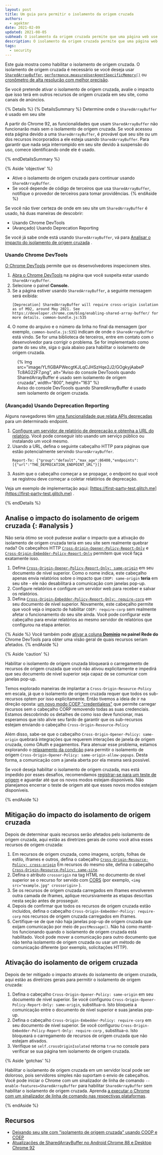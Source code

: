 ```yaml
---
layout: post
title: Um guia para permitir o isolamento da origem cruzada
authors:
  - agektmr
date: 2021-02-09
updated: 2021-08-05
subhead: O isolamento da origem cruzada permite que uma página web use recursos poderosos, como SharedArrayBuffer. Este artigo explica como habilitar o isolamento da origem cruzada no seu site.
description: O isolamento da origem cruzada permite que uma página web use recursos poderosos, como SharedArrayBuffer. Este artigo explica como habilitar o isolamento da origem cruzada no seu site.
tags:
  - security
---
```


Este guia mostra como habilitar o isolamento de origem cruzada. O isolamento de origem cruzada é necessário se você deseja usar [`SharedArrayBuffer`](https://developer.mozilla.org/docs/Web/JavaScript/Reference/Global_Objects/SharedArrayBuffer), [`performance.measureUserAgentSpecificMemory()`](/monitor-total-page-memory-usage/) ou [cronômetro de alta resolução com melhor precisão](https://developer.chrome.com/blog/cross-origin-isolated-hr-timers/).

Se você pretende ativar o isolamento de origem cruzada, avalie o impacto que isso terá em outros recursos de origem cruzada em seu site, como canais de anúncios.

{% Details %} {% DetailsSummary %} Determine onde o `SharedArrayBuffer` é usado em seu site

A partir do Chrome 92, as funcionalidades que usam `SharedArrayBuffer` não funcionarão mais sem o isolamento de origem cruzada. Se você acessou esta página devido a uma `SharedArrayBuffer`, é provável que seu site ou um dos recursos incorporados a ele esteja usando `SharedArrayBuffer`. Para garantir que nada seja interrompido em seu site devido à suspensão do uso, comece identificando onde ele é usado.

{% endDetailsSummary %}

{% Aside 'objective' %}

- Ative o isolamento de origem cruzada para continuar usando `SharedArrayBuffer`.
- Se você depende de código de terceiros que usa `SharedArrayBuffer`, notifique o provedor de terceiros para tomar providências. {% endAside %}

Se você não tiver certeza de onde em seu site um `SharedArrayBuffer` é usado, há duas maneiras de descobrir:

- Usando Chrome DevTools
- (Avançado) Usando Deprecation Reporting

Se você já sabe onde está usando `SharedArrayBuffer`, vá para [Analisar o impacto do isolamento de origem cruzada](#analysis) .

### Usando Chrome DevTools

[O Chrome DevTools](https://developers.google.com/web/tools/chrome-devtools/open) permite que os desenvolvedores inspecionem sites.

1. [Abra o Chrome DevTools](https://developers.google.com/web/tools/chrome-devtools/open) na página que você suspeita estar usando `SharedArrayBuffer`.
2. Selecione o painel **Console.**
3. Se a página estiver usando `SharedArrayBuffer`, a seguinte mensagem será exibida:
    ```text
    [Deprecation] SharedArrayBuffer will require cross-origin isolation as of M92, around May 2021. See https://developer.chrome.com/blog/enabling-shared-array-buffer/ for more details. common-bundle.js:535
    ```
4. O nome do arquivo e o número da linha no final da mensagem (por exemplo, `common-bundle.js:535`) indicam de onde o `SharedArrayBuffer` está vindo. Se for uma biblioteca de terceiros, entre em contato com o desenvolvedor para corrigir o problema. Se for implementado como parte do seu site, siga o guia abaixo para habilitar o isolamento de origem cruzada.

<figure>{% Img src="image/YLflGBAPWecgtKJLqCJHSzHqe2J2/GOgkyjAabePTc8AG22F7.png", alt="Aviso do console DevToools quando SharedArrayBuffer é usado sem isolamento de origem cruzada", width="800", height="163" %}<figcaption> Aviso do console DevToools quando SharedArrayBuffer é usado sem isolamento de origem cruzada.</figcaption></figure>

### (Avançado) Usando Deprecation Reporting

Alguns navegadores têm [uma funcionalidade que relata APIs deprecadas](https://wicg.github.io/deprecation-reporting/) para um determinado endpoint.

1. [Configure um servidor de relatório de deprecação e obtenha a URL do relatório](/coop-coep/#set-up-reporting-endpoint). Você pode conseguir isto usando um serviço público ou instalando um você mesmo.
2. Usando a URL, defina o seguinte cabeçalho HTTP para páginas que estão potencialmente servindo `SharedArrayBuffer`.
    ```http
    Report-To: {"group":"default","max_age":86400,"endpoints":[{"url":"THE_DEPRECATION_ENDPOINT_URL"}]}
    ```
3. Assim que o cabeçalho começar a se propagar, o endpoint no qual você se registrou deve começar a coletar relatórios de deprecação.

Veja um exemplo de implementação aqui: [https://first-party-test.glitch.me](https://first-party-test.glitch.me) .

{% endDetails %}

## Analise o impacto do isolamento de origem cruzada {: #analysis }

Não seria ótimo se você pudesse avaliar o impacto que a ativação do isolamento de origem cruzada teria em seu site sem realmente quebrar nada? Os cabeçalhos HTTP [`Cross-Origin-Opener-Policy-Report-Only`](https://developer.mozilla.org/docs/Web/HTTP/Headers/Cross-Origin-Opener-Policy) e [`Cross-Origin-Embedder-Policy-Report-Only`](https://developer.mozilla.org/docs/Web/HTTP/Headers/Cross-Origin-Embedder-Policy) permitem que você faça exatamente isso.

1. Defina [`Cross-Origin-Opener-Policy-Report-Only: same-origin`](/coop-coep/#1.-set-the-cross-origin-opener-policy:-same-origin-header-on-the-top-level-document) em seu documento de nível superior. Como o nome indica, este cabeçalho apenas envia relatórios sobre o impacto que `COOP: same-origin` **teria** em seu site - ele não desabilitará a comunicação com janelas pop-up.
2. Configure relatórios e configure um servidor web para receber e salvar os relatórios.
3. Defina [`Cross-Origin-Embedder-Policy-Report-Only: require-corp`](/coop-coep/#3.-use-the-coep-report-only-http-header-to-assess-embedded-resources) em seu documento de nível superior. Novamente, este cabeçalho permite que você veja o impacto de habilitar `COEP: require-corp` sem realmente afetar o funcionamento do seu site ainda. Você pode configurar este cabeçalho para enviar relatórios ao mesmo servidor de relatórios que configurou na etapa anterior.

{% Aside %} Você também pode [ativar a coluna **Domínio**](https://developers.google.com/web/tools/chrome-devtools/network#information) **no painel Rede do** Chrome DevTools para obter uma visão geral de quais recursos seriam afetados. {% endAside %}

{% Aside 'caution' %}

Habilitar o isolamento de origem cruzada bloqueará o carregamento de recursos de origem cruzada que você não ativou explicitamente e impedirá que seu documento de nível superior seja capaz de se comunicar com janelas pop-up.

Temos explorado maneiras de implantar a `Cross-Origin-Resource-Policy` em escala, já que o isolamento de origem cruzada requer que todos os sub-recursos optem por isso explicitamente. Então tivemos a ideia de ir na direção oposta: [um novo modo COEP "credentialess"](https://github.com/mikewest/credentiallessness/) que permite carregar recursos sem o cabeçalho CORP removendo todas as suas credenciais. Estamos descobrindo os detalhes de como isso deve funcionar, mas esperamos que isto alivie seu fardo de garantir que os sub-recursos estejam enviando o cabeçalho `Cross-Origin-Resource-Policy`

Além disso, sabe-se que o cabeçalho `Cross-Origin-Opener-Policy: same-origin` quebrará integrações que requerem interações de janela de origem cruzada, como OAuth e pagamentos. Para atenuar esse problema, estamos explorando o [relaxamento da condição](https://github.com/whatwg/html/issues/6364) para permitir o isolamento de origem `Cross-Origin-Opener-Policy: same-origin-allow-popups`. Desta forma, a comunicação com a janela aberta por ela mesma será possível.

Se você deseja habilitar o isolamento de origem cruzada, mas está impedido por esses desafios, recomendamos [registrar-se para um teste de origem](https://developer.chrome.com/blog/enabling-shared-array-buffer/#origin-trial) e aguardar até que os novos modos estejam disponíveis. Não planejamos encerrar o teste de origem até que esses novos modos estejam disponíveis.

{% endAside %}

## Mitigação do impacto do isolamento de origem cruzada

Depois de determinar quais recursos serão afetados pelo isolamento de origem cruzada, aqui estão as diretrizes gerais de como você ativa esses recursos de origem cruzada:

1. Em recursos de origem cruzada, como imagens, scripts, folhas de estilo, iframes e outros, defina o cabeçalho [`Cross-Origin-Resource-Policy: cross-origin`](https://resourcepolicy.fyi/#cross-origin) Em recursos do mesmo site, defina o cabeçalho [`Cross-Origin-Resource-Policy: same-site`](https://resourcepolicy.fyi/#same-origin).
2. Defina o atributo `crossorigin` na tag HTML no documento de nível superior se o recurso for servido com [CORS](/cross-origin-resource-sharing/) (por exemplo, `<img src="example.jpg" crossorigin>` ).
3. Se os recursos de origem cruzada carregados em iframes envolverem outra camada de iframes, aplique recursivamente as etapas descritas nesta seção antes de prosseguir.
4. Depois de confirmar que todos os recursos de origem cruzada estão incluídos, defina o cabeçalho `Cross-Origin-Embedder-Policy: require-corp` nos recursos de origem cruzada carregados em iframes.
5. Certifique-se de que não haja janelas pop-up de origem cruzada que exijam comunicação por meio de `postMessage()`. Não há como mantê-los funcionando quando o isolamento de origem cruzada está habilitado. Você pode mover a comunicação para outro documento que não tenha isolamento de origem cruzada ou usar um método de comunicação diferente (por exemplo, solicitações HTTP).

## Ativação do isolamento de origem cruzada

Depois de ter mitigado o impacto através do isolamento de origem cruzada, aqui estão as diretrizes gerais para permitir o isolamento de origem cruzada:

1. Defina o cabeçalho `Cross-Origin-Opener-Policy: same-origin` em seu documento de nível superior. Se você configurou `Cross-Origin-Opener-Policy-Report-Only: same-origin`, substitua-o. Isto bloqueia a comunicação entre o documento de nível superior e suas janelas pop-up.
2. Defina o cabeçalho `Cross-Origin-Embedder-Policy: require-corp` em seu documento de nível superior. Se você configurou `Cross-Origin-Embedder-Policy-Report-Only: require-corp` , substitua-o. Isto bloqueará o carregamento de recursos de origem cruzada que não estejam ativados.
3. Verifique se `self.crossOriginIsolated` retorna `true` no console para verificar se sua página tem isolamento de origem cruzada.

{% Aside 'gotchas' %}

Habilitar o isolamento de origem cruzada em um servidor local pode ser doloroso, pois servidores simples não suportam o envio de cabeçalhos. Você pode iniciar o Chrome com um sinalizador de linha de comando `--enable-features=SharedArrayBuffer` para habilitar `SharedArrayBuffer` sem habilitar o isolamento de origem cruzada. Aprenda [a executar o Chrome com um sinalizador de linha de comando nas respectivas plataformas](https://www.chromium.org/developers/how-tos/run-chromium-with-flags).

{% endAside %}

## Recursos

- [Deixando seu site com "isolamento de origem cruzada" usando COOP e COEP](/coop-coep/)
- [Atualizações de SharedArrayBuffer no Android Chrome 88 e Desktop Chrome 92](https://developer.chrome.com/blog/enabling-shared-array-buffer/)
